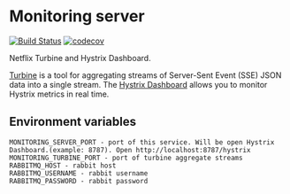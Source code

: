 # Monitoring server

[![Build Status](https://api.travis-ci.org/proshik/monitoring-server.svg?branch=master)](https://travis-ci.org/proshik/monitoring-server)
[![codecov](https://codecov.io/gh/proshik/monitoring-server/branch/master/graph/badge.svg)](https://codecov.io/gh/proshik/monitoring-server)

Netflix Turbine and Hystrix Dashboard.

[Turbine](https://github.com/Netflix/Turbine/wiki) is a tool for aggregating streams of Server-Sent Event (SSE) JSON data into a single stream. 
The [Hystrix Dashboard](https://github.com/Netflix/Hystrix/wiki/Dashboard) allows you to monitor Hystrix metrics in real time. 

## Environment variables

```
MONITORING_SERVER_PORT - port of this service. Will be open Hystrix Dashboard.(example: 8787). Open http://localhost:8787/hystrix
MONITORING_TURBINE_PORT - port of turbine aggregate streams
RABBITMQ_HOST - rabbit host
RABBITMQ_USERNAME - rabbit username
RABBITMQ_PASSWORD - rabbit password
```
